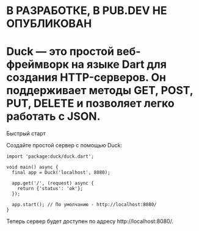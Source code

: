 <h1><h1>В РАЗРАБОТКЕ, В PUB.DEV НЕ ОПУБЛИКОВАН</h1></h1>

<h1>Duck — это простой веб-фреймворк на языке Dart для создания HTTP-серверов. Он поддерживает методы GET, POST, PUT, DELETE и позволяет легко работать с JSON.</h1>

Быстрый старт

Создайте простой сервер с помощью Duck:

```
import 'package:duck/duck.dart';

void main() async {
  final app = Duck('localhost', 8080);

  app.get('/', (request) async {
    return {'status': 'ok'};
  });

  app.start(); // По умолчанию - http://localhost:8080/
}
```

Теперь сервер будет доступен по адресу http://localhost:8080/.
